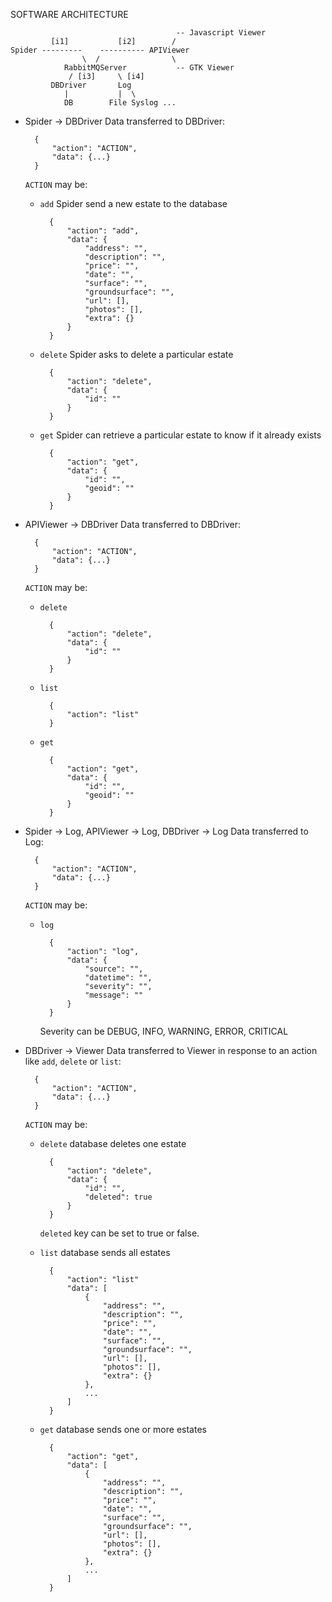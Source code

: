 SOFTWARE ARCHITECTURE

                                         -- Javascript Viewer
             [i1]           [i2]        /
    Spider ---------    ---------- APIViewer 
                    \  /                \
                RabbitMQServer           -- GTK Viewer
                 / [i3]     \ [i4]       
             DBDriver       Log
                |           |  \
                DB        File Syslog ...
            
* Spider -> DBDriver
    Data transferred to DBDriver:
    
        {
            "action": "ACTION",
            "data": {...}
        }

    `ACTION` may be:
    * `add`
        Spider send a new estate to the database
    
            {
                "action": "add",
                "data": {
                    "address": "",
                    "description": "",
                    "price": "",
                    "date": "",
                    "surface": "",
                    "groundsurface": "",
                    "url": [],
                    "photos": [],
                    "extra": {}
                }
            }

    * `delete`
        Spider asks to delete a particular estate
    
            {
                "action": "delete",
                "data": {
                    "id": ""
                }
            }

    * `get`
        Spider can retrieve a particular estate to know if it already exists
    
            {
                "action": "get",
                "data": {
                    "id": "",
                    "geoid": ""
                }
            }

* APIViewer -> DBDriver
    Data transferred to DBDriver:
    
        {
            "action": "ACTION",
            "data": {...}
        }

    `ACTION` may be:
    * `delete`
    
            {
                "action": "delete",
                "data": {
                    "id": ""
                }
            }

    * `list`
    
            {
                "action": "list"
            }

    * `get`
    
            {
                "action": "get",
                "data": {
                    "id": "",
                    "geoid": ""
                }
            }


* Spider -> Log, APIViewer -> Log, DBDriver -> Log
    Data transferred to Log:
    
        {
            "action": "ACTION",
            "data": {...}
        }

    `ACTION` may be:
    * `log`
    
            {
                "action": "log",
                "data": {
                    "source": "",
                    "datetime": "",
                    "severity": "",
                    "message": ""
                }
            }
    
        Severity can be DEBUG, INFO, WARNING, ERROR, CRITICAL

* DBDriver -> Viewer
    Data transferred to Viewer in response to an action like `add`, `delete` or `list`:
    
        {
            "action": "ACTION",
            "data": {...}
        }

    `ACTION` may be:
    * `delete`
        database deletes one estate
    
            {
                "action": "delete",
                "data": {
                    "id": "",
                    "deleted": true
                }
            }
            
        `deleted` key can be set to true or false.

    * `list`
        database sends all estates 
        
            {
                "action": "list"
                "data": [
                    {
                        "address": "",
                        "description": "",
                        "price": "",
                        "date": "",
                        "surface": "",
                        "groundsurface": "",
                        "url": [],
                        "photos": [],
                        "extra": {}
                    },
                    ...
                ]
            }

    * `get`
        database sends one or more estates 
    
            {
                "action": "get",
                "data": [
                    {
                        "address": "",
                        "description": "",
                        "price": "",
                        "date": "",
                        "surface": "",
                        "groundsurface": "",
                        "url": [],
                        "photos": [],
                        "extra": {}
                    },
                    ...
                ]
            }

